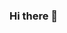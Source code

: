 ### Hi there 👋

<!--
**iridian-alt/iridian-alt** is a ✨ _special_  ✨ repository because its `README.md` (this file) appears on your GitHub profile.


- 💚I´m an Information Technology Engineer, i love the technology.

I’m  a  WEB  and  software  developer  with  5  years  ofexperience  developing  software  solutions  that  solvecustomer needs, I've recently taken differents courses about software development who help me to continue learn and put them into practice.

- 🌱 I’m currently learning about news technologies.
- 😄 I’m currently working as a web developer.

My interests include:
- 🐘PHP
- 🐘LARAVEL
- 🐍PYTHON
- 🎁JAVASCRIPT
- 🚡WORDPRESS

### I have a blog and a portfolio, you can foun it in the url below.

irinah.com

-->


